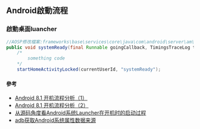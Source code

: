 ## Android啟動流程

### 啟動桌面luancher
```java
//AOSP修改檔案:frameworks\base\services\core\java\com\android\server\am\ActivityManagerService.java
public void systemReady(final Runnable goingCallback, TimingsTraceLog traceLog) {
    /*
        something code
    */
    startHomeActivityLocked(currentUserId, "systemReady");
```

#### 參考
- [Android 8.1 开机流程分析（1）](https://blog.csdn.net/qq_19923217/article/details/81240302)
- [Android 8.1 开机流程分析（2）](https://blog.csdn.net/qq_19923217/article/details/82014989)
- [从源码角度看Android系统Launcher在开机时的启动过程](https://blog.csdn.net/salmon_zhang/article/details/93639941)
- [adb获取Android系统属性数据来源](https://blog.csdn.net/haixia_12/article/details/40857721)